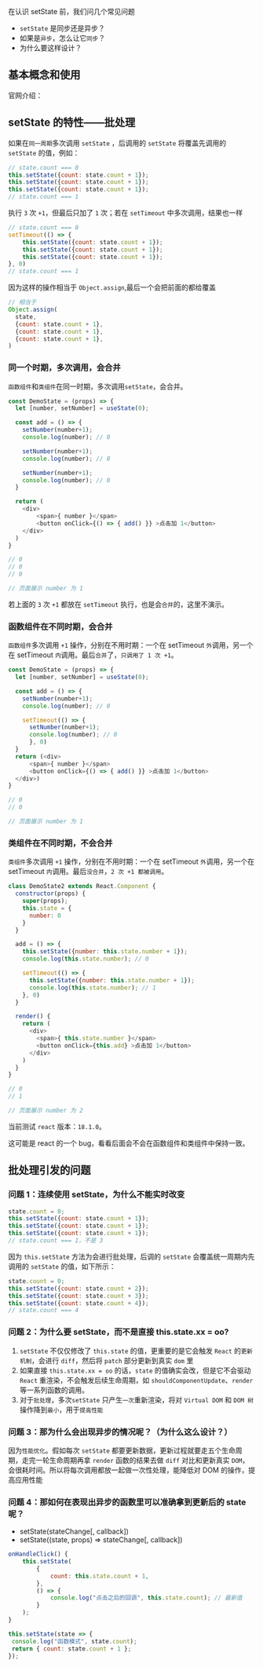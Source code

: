 在认识 setState 前，我们问几个常见问题
- `setState` 是同步还是异步？
- 如果是`异步`，怎么让它`同步`？
- 为什么要这样设计？

## 基本概念和使用

官网介绍：


## setState 的特性——批处理

如果在`同一周期`多次调用 `setState` ，后调用的 `setState` 将覆盖先调用的 `setState` 的值，例如：

```js
// state.count === 0
this.setState({count: state.count + 1});
this.setState({count: state.count + 1});
this.setState({count: state.count + 1});
// state.count === 1
```
执行 `3` 次 `+1`，但最后只加了 `1` 次；若在 `setTimeout` 中多次调用，结果也一样
```js
// state.count === 0
setTimeout(() => {
    this.setState({count: state.count + 1});
    this.setState({count: state.count + 1});
    this.setState({count: state.count + 1});
}, 0)
// state.count === 1
```
因为这样的操作相当于 `Object.assign`,最后一个会把前面的都给覆盖
```js
// 相当于
Object.assign(
  state,
  {count: state.count + 1},
  {count: state.count + 1},
  {count: state.count + 1},
)
```
### 同一个时期，多次调用，会合并

`函数组件`和`类组件`在同一时期，多次调用`setState`，会合并。

```js
const DemoState = (props) => {
  let [number, setNumber] = useState(0);

  const add = () => {
    setNumber(number+1);
    console.log(number); // 0

    setNumber(number+1);
    console.log(number); // 0

    setNumber(number+1);
    console.log(number); // 0
  }

  return (
    <div>
        <span>{ number }</span>
        <button onClick={() => { add() }} >点击加 1</button>
    </div>
  )
}

// 0
// 0
// 0

// 页面展示 number 为 1
```
若上面的 `3` 次 `+1` 都放在 `setTimeout` 执行，也是会`合并`的，这里不演示。

### 函数组件在不同时期，会合并

`函数组件`多次调用 `+1` 操作，分别在不用时期：一个在 setTimeout `外`调用，另一个在 setTimeout `内`调用。最后`合并`了，`只调用了 1 次 +1`。

```js
const DemoState = (props) => {
  let [number, setNumber] = useState(0);

  const add = () => {
    setNumber(number+1);
    console.log(number); // 0

    setTimeout(() => {
      setNumber(number+1);
      console.log(number); // 0
      }, 0)
  }
  return (<div>
      <span>{ number }</span>
      <button onClick={() => { add() }} >点击加 1</button>
  </div>)
}

// 0
// 0 

// 页面展示 number 为 1
```

### 类组件在不同时期，不会合并

`类组件`多次调用 `+1` 操作，分别在不用时期：一个在 setTimeout `外`调用，另一个在 setTimeout `内`调用。最后`没合并`，`2 次 +1 都被调用`。

```js
class DemoState2 extends React.Component {
  constructor(props) {
    super(props);
    this.state = {
      number: 0
    }
  }

  add = () => {
    this.setState({number: this.state.number + 1});
    console.log(this.state.number); // 0

    setTimeout(() => {
      this.setState({number: this.state.number + 1});
      console.log(this.state.number); // 1
    }, 0)
  }

  render() {
    return (
      <div>
        <span>{ this.state.number }</span>
        <button onClick={this.add} >点击加 1</button>
      </div>
    )
  }
}

// 0
// 1 

// 页面展示 number 为 2
```

当前测试 `react` 版本：`18.1.0`。

这可能是 react 的一个 bug，看看后面会不会在函数组件和类组件中保持一致。

## 批处理引发的问题

### 问题 1：连续使用 setState，为什么不能实时改变

```js
state.count = 0;
this.setState({count: state.count + 1}); 
this.setState({count: state.count + 1}); 
this.setState({count: state.count + 1}); 
// state.count === 1，不是 3
```

因为 `this.setState` 方法为会进行批处理，后调的 `setState` 会覆盖统一周期内先调用的 `setState` 的值，如下所示：

```js
state.count = 0;
this.setState({count: state.count + 2}); 
this.setState({count: state.count + 3}); 
this.setState({count: state.count + 4}); 
// state.count === 4
```

### 问题 2：为什么要 setState，而不是直接 this.state.xx = oo?

1. `setState` 不仅仅修改了 `this.state` 的值，更重要的是它会触发 `React` 的`更新机制`，会进行 `diff`，然后将 `patch` 部分更新到真实 `dom` 里
2. 如果直接 `this.state.xx = oo` 的话，`state` 的值确实会改，但是它不会驱动 `React` 重渲染，不会触发后续生命周期，如 `shouldComponentUpdate`、`render` 等一系列函数的调用。
3. 对于`批处理`，多次`setState` 只产生`一次`重新渲染，将对 `Virtual DOM` 和 `DOM 树`操作降到`最小`，用于`提高性能`

### 问题 3：那为什么会出现异步的情况呢？（为什么这么设计？）

因为`性能优化`。假如每次 `setState` 都要更新数据，更新过程就要走五个生命周期，走完一轮生命周期再拿 `render` 函数的结果去做 `diff` 对比和更新真实 `DOM`，会很耗时间。所以将每次调用都放一起做一次性处理，能降低对 DOM 的操作，提高应用性能

### 问题 4：那如何在表现出异步的函数里可以准确拿到更新后的 state 呢？

- setState(stateChange[, callback])
- setState((state, props) => stateChange[, callback])

```js
onHandleClick() {
    this.setState(
        {
            count: this.state.count + 1,
        },
        () => {
            console.log("点击之后的回调", this.state.count); // 最新值
        }
    );
}

this.setState(state => {
 console.log("函数模式", state.count);
 return { count: state.count + 1 };
});
```




